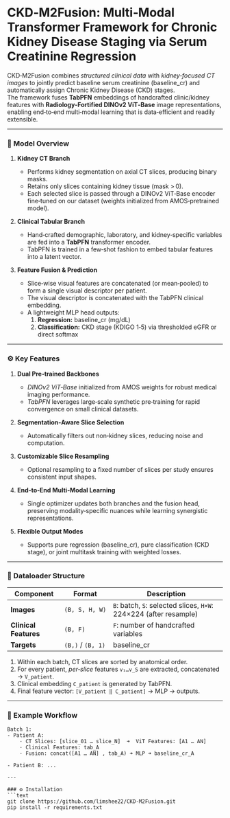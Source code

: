 # CKD‑M2Fusion: Multi‑Modal Transformer Framework for Chronic Kidney Disease Staging via Serum Creatinine Regression

CKD‑M2Fusion combines *structured clinical data* with *kidney‑focused CT images* to jointly predict baseline serum creatinine (baseline_cr) and automatically assign Chronic Kidney Disease (CKD) stages.  
The framework fuses **TabPFN** embeddings of handcrafted clinic/kidney features with **Radiology‑Fortified DINOv2 ViT‑Base** image representations, enabling end‑to‑end multi‑modal learning that is data‑efficient and readily extensible.

---

### 🔧 Model Overview
1. **Kidney CT Branch**
   - Performs kidney segmentation on axial CT slices, producing binary masks.  
   - Retains only slices containing kidney tissue (mask > 0).  
   - Each selected slice is passed through a DINOv2 ViT‑Base encoder fine‑tuned on our dataset (weights initialized from AMOS‑pretrained model).

2. **Clinical Tabular Branch**
   - Hand‑crafted demographic, laboratory, and kidney‑specific variables are fed into a **TabPFN** transformer encoder.  
   - TabPFN is trained in a few‑shot fashion to embed tabular features into a latent vector.

3. **Feature Fusion & Prediction**
   - Slice‑wise visual features are concatenated (or mean‑pooled) to form a single visual descriptor per patient.  
   - The visual descriptor is concatenated with the TabPFN clinical embedding.  
   - A lightweight MLP head outputs:
     1. **Regression:** baseline_cr (mg/dL)  
     2. **Classification:** CKD stage (KDIGO 1‑5) via thresholded eGFR or direct softmax

---

### ⚙️ Key Features
1. **Dual Pre‑trained Backbones**  
   - *DINOv2 ViT‑Base* initialized from AMOS weights for robust medical imaging performance.  
   - *TabPFN* leverages large‑scale synthetic pre‑training for rapid convergence on small clinical datasets.

2. **Segmentation‑Aware Slice Selection**  
   - Automatically filters out non‑kidney slices, reducing noise and computation.

3. **Customizable Slice Resampling**  
   - Optional resampling to a fixed number of slices per study ensures consistent input shapes.

4. **End‑to‑End Multi‑Modal Learning**  
   - Single optimizer updates both branches and the fusion head, preserving modality‑specific nuances while learning synergistic representations.

5. **Flexible Output Modes**  
   - Supports pure regression (baseline_cr), pure classification (CKD stage), or joint multitask training with weighted losses.

---

### 🧾 Dataloader Structure
| Component | Format | Description |
|-----------|--------|-------------|
| **Images** | `(B, S, H, W)` | `B`: batch, `S`: selected slices, `H×W`: 224×224 (after resample) |
| **Clinical Features** | `(B, F)` | `F`: number of handcrafted variables |
| **Targets** | `(B,)` / `(B, 1)` | baseline_cr |

1. Within each batch, CT slices are sorted by anatomical order.  
2. For every patient, *per‑slice* features `v₁…v_S` are extracted, concatenated → `V_patient`.  
3. Clinical embedding `C_patient` is generated by TabPFN.  
4. Final feature vector: `[V_patient ‖ C_patient]` → MLP → outputs.

---

### 📁 Example Workflow
```text
Batch 1:
- Patient A:
    · CT Slices: [slice_01 … slice_N]  ➜  ViT Features: [A1 … AN]
    · Clinical Features: tab_A
    · Fusion: concat([A1 … AN] , tab_A) ➜ MLP ➜ baseline_cr_A

- Patient B: ...

---

### ⚙️ Installation
```text
git clone https://github.com/limshee22/CKD-M2Fusion.git
pip install -r requirements.txt




